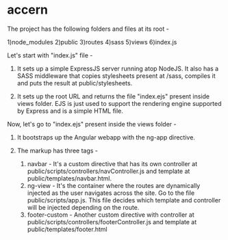 # accern

The project has the following folders and files at its root - 

1)node_modules
2)public
3)routes
4)sass
5)views
6)index.js

Let's start with "index.js" file - 

1) It sets up a simple ExpressJS server running atop NodeJS. It also has a SASS middleware
that copies stylesheets present at /sass, compiles it and puts the result at public/stylesheets. 

2) It sets up the root URL and returns the file "index.ejs" present inside views folder. EJS is just used to support the 
rendering engine supported by Express and is a simple HTML file.

Now, let's go to "index.ejs" present inside the views folder - 

1) It bootstraps up the Angular webapp with the ng-app directive. 

2) The markup has three tags - 

    1) navbar - It's a custom directive that has its own controller at public/scripts/controllers/navController.js and 
                template at public/templates/navbar.html.
    2) ng-view - It's the container where the routes are dynamically injected as the user navigates across the site. Go to the
                 file public/scripts/app.js. This file decides which template and controller will be injected depending on the route.
    3) footer-custom - Another custom directive with controller at public/scripts/controllers/footerController.js and template at
                       public/templates/footer.html
                       
                       

